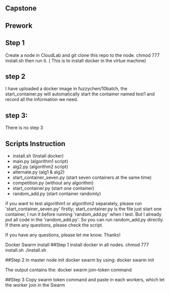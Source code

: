 ## Capstone

## Prework

## Step 1

Create a node in CloudLab and git clone this repo to the node.
chmod 777 install.sh then run it. ( This is to install docker in the virtue machine)

## step 2

I have uploaded a docker image in fuzzychen/10batch, the start_container.py  will automatically start the container named test1 and record all the information we need.


## step 3:
There is no step 3


## Scripts Instruction

- install.sh (Install docker)
- main.py (algorithm1 script)
- alg2.py (algorithm2 script)
- alternate.py (alg1 & alg2)
- start_container_seven.py (start seven containers at the same time)
- competition.py (without any algorithm)
- start_container.py (start one container)
- random_add.py (start container randomly)

if you want to test algorithm1 or algorithm2 separately, please run 'start_container_seven.py' firstly;
start_container.py is the file just start one container, I run it before running 'random_add.py' when I test. But I already put all code in the 'random_add.py'. So you can run random_add.py directly. If there any questions, please check the script. 

If you have any questions, please let me know. Thanks!


Docker Swarm install
##Step 1
install docker in all nodes.
chmod 777 install.sh
./install.sh

##Step 2
In master node
init docker swarm by using:
docker swarm init

The output contains the: docker swarm join-token command 

##Step 3
Copy swarm token command and paste in each workers, which let the worker join in the Swarm
